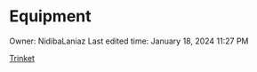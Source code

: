 # Equipment

Owner: NidibaLaniaz
Last edited time: January 18, 2024 11:27 PM

[Trinket](Equipment%206c7549bfa21a4d6aab7a86d68fcd03a0/Trinket%200b4f0051707940778b4ec1f6a30d8e10.md)